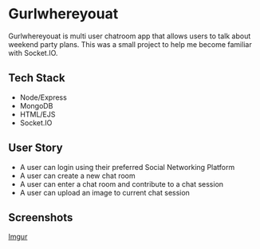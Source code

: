 # Gurlwhereyouat

Gurlwhereyouat is multi user chatroom app that allows users to talk about weekend party plans. This was a small project to help me become familiar with Socket.IO.

## Tech Stack
- Node/Express
- MongoDB
- HTML/EJS
- Socket.IO

## User Story
- A user can login using their preferred Social Networking Platform
- A user can create a new chat room
- A user can enter a chat room and contribute to a chat session
- A user can upload an image to current chat session

## Screenshots

[Imgur](http://i.imgur.com/kH7QmRt.png)
